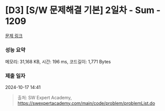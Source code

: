 # [D3] [S/W 문제해결 기본] 2일차 - Sum - 1209 

[문제 링크](https://swexpertacademy.com/main/code/problem/problemDetail.do?contestProbId=AV13_BWKACUCFAYh) 

### 성능 요약

메모리: 31,168 KB, 시간: 196 ms, 코드길이: 1,771 Bytes

### 제출 일자

2024-10-17 14:41



> 출처: SW Expert Academy, https://swexpertacademy.com/main/code/problem/problemList.do